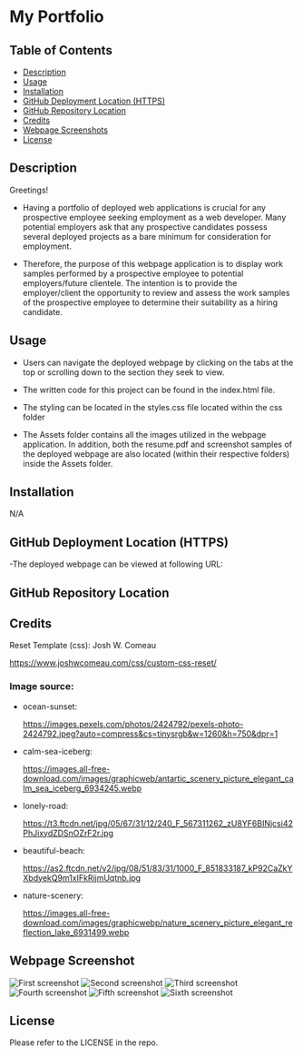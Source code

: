 # My Portfolio


## Table of Contents

- [Description](#description)
- [Usage](#usage)
- [Installation](#installation)
- [GitHub Deployment Location (HTTPS)](#github-deployment-location-https)
- [GitHub Repository Location](#github-repository-location)
- [Credits](#credits)
- [Webpage Screenshots](#webpage-screenshots)
- [License](#license)

  
## Description

Greetings! 

- Having a portfolio of deployed web applications is crucial for any prospective employee seeking employment as a web developer. Many potential employers ask that any prospective candidates possess several deployed projects as a bare minimum for consideration for employment.

- Therefore, the purpose of this webpage application is to display work samples performed by a prospective employee to potential employers/future clientele. The intention is to provide the employer/client the opportunity to review and assess the work samples of the prospective employee to determine their suitability as a hiring candidate.


## Usage

- Users can navigate the deployed webpage by clicking on the tabs at the top or scrolling down to the section they seek to view. 

- The written code for this project can be found in the index.html file.

- The styling can be located in the styles.css file located within the css folder

- The Assets folder contains all the images utilized in the webpage application. In addition, both the resume.pdf and screenshot samples of the deployed webpage are also located (within their respective folders) inside the Assets folder.


## Installation

N/A


## GitHub Deployment Location (HTTPS)

-The deployed webpage can be viewed at following URL:




## GitHub Repository Location




## Credits
Reset Template (css): Josh W. Comeau
 
 https://www.joshwcomeau.com/css/custom-css-reset/

### Image source:

* ocean-sunset:  

  https://images.pexels.com/photos/2424792/pexels-photo-2424792.jpeg?auto=compress&cs=tinysrgb&w=1260&h=750&dpr=1


* calm-sea-iceberg: 

  https://images.all-free-download.com/images/graphicweb/antartic_scenery_picture_elegant_calm_sea_iceberg_6934245.webp


* lonely-road: 

  https://t3.ftcdn.net/jpg/05/67/31/12/240_F_567311262_zU8YF6BINjcsi42PhJixydZDSnOZrF2r.jpg


* beautiful-beach: 

  https://as2.ftcdn.net/v2/jpg/08/51/83/31/1000_F_851833187_kP92CaZkYXbdyekQ9m1xIFkRijmUqtnb.jpg


* nature-scenery: 

  https://images.all-free-download.com/images/graphicwebp/nature_scenery_picture_elegant_reflection_lake_6931499.webp 


## Webpage Screenshot

![](/Assets/screenshots/screenshot1.png "First screenshot")
![](/Assets/screenshots/screenshot2.png "Second screenshot")
![](/Assets/screenshots/screenshot3.png "Third screenshot")
![](/Assets/screenshots/screenshot4.png "Fourth screenshot")
![](/Assets/screenshots/screenshot5.png "Fifth screenshot")
![](/Assets/screenshots/screenshot6.png "Sixth screenshot")

## License

Please refer to the LICENSE in the repo.